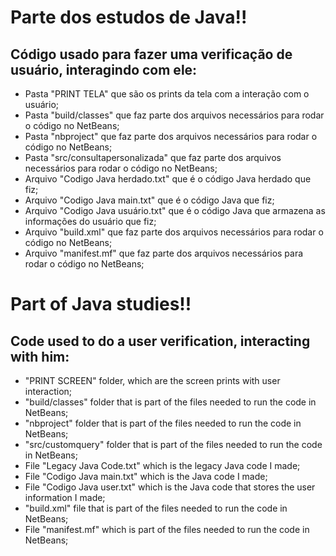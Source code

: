 # Parte dos estudos de Java!! 
## Código usado para fazer uma verificação de usuário, interagindo com ele:
 - Pasta "PRINT TELA" que são os prints da tela com a interação com o usuário;
 - Pasta "build/classes" que faz parte dos arquivos necessários para rodar o código no NetBeans;
 - Pasta "nbproject" que faz parte dos arquivos necessários para rodar o código no NetBeans;
 - Pasta "src/consultapersonalizada" que faz parte dos arquivos necessários para rodar o código no NetBeans;
 - Arquivo "Codigo Java herdado.txt" que é o código Java herdado que fiz;
 - Arquivo "Codigo Java main.txt" que é o código Java que fiz;
 - Arquivo "Codigo Java usuário.txt" que é o código Java que armazena as informações do usuário que fiz;
 - Arquivo "build.xml" que faz parte dos arquivos necessários para rodar o código no NetBeans;
 - Arquivo "manifest.mf" que faz parte dos arquivos necessários para rodar o código no NetBeans;

# Part of Java studies!!
## Code used to do a user verification, interacting with him:
 - "PRINT SCREEN" folder, which are the screen prints with user interaction;
 - "build/classes" folder that is part of the files needed to run the code in NetBeans;
 - "nbproject" folder that is part of the files needed to run the code in NetBeans;
 - "src/customquery" folder that is part of the files needed to run the code in NetBeans;
 - File "Legacy Java Code.txt" which is the legacy Java code I made;
 - File "Codigo Java main.txt" which is the Java code I made;
 - File "Codigo Java user.txt" which is the Java code that stores the user information I made;
 - "build.xml" file that is part of the files needed to run the code in NetBeans;
 - File "manifest.mf" which is part of the files needed to run the code in NetBeans;
